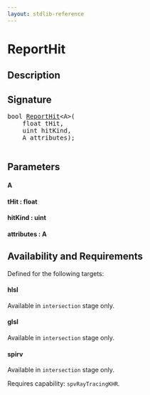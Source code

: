 ```yaml
---
layout: stdlib-reference
---
```


# ReportHit

## Description





## Signature 

<pre>
<span class="code_keyword">bool</span> <a href="/stdlib-reference/global-decls/ReportHit">ReportHit</a>&lt;A&gt;(
    <span class="code_keyword">float</span> <span class='code_param'>tHit</span>,
    <span class="code_keyword">uint</span> <span class='code_param'>hitKind</span>,
    A <span class='code_param'>attributes</span>);

</pre>

## Parameters

#### A
#### tHit : float
#### hitKind : uint
#### attributes : A

## Availability and Requirements

Defined for the following targets:

#### hlsl
Available in `intersection` stage only.

#### glsl
Available in `intersection` stage only.

#### spirv
Available in `intersection` stage only.

Requires capability: `spvRayTracingKHR`.


